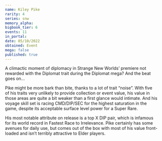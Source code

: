 ```yaml
---
name: Kiley Pike
rarity: 4
series: snw
memory_alpha:
bigbook_tier: 6
events: 11
in_portal:
date: 05/10/2022
obtained: Event
mega: false
published: true
---
```


A climactic moment of diplomacy in Strange New Worlds’ premiere not rewarded with the Diplomat trait during the Diplomat mega? And the beat goes on…

Pike might be more bark than bite, thanks to a lot of trait “noise”. With five of his traits very unlikely to provide collection or event value, his value in those areas are quite a bit weaker than a first glance would intimate. And his voyage skill set is racing CMD/DIP/SEC for the highest saturation in the game, despite its acceptable surface level power for a Super Rare.

His most notable attribute on release is a top X DIP pair, which is infamous for its world record in Fastest Race to Irrelevance. Pike certainly has some avenues for daily use, but comes out of the box with most of his value front-loaded and isn’t terribly attractive to Elder players.
